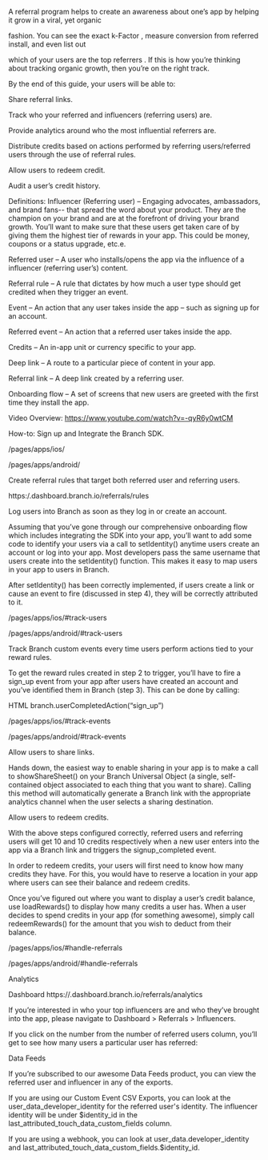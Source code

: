 A referral program helps to create an awareness about one’s app by helping it grow in a viral, yet organic

fashion. You can see the exact k-Factor , measure conversion from referred install, and even list out

 which of your users are the top referrers . If this is how you’re thinking about tracking organic growth, then you’re on the right track.



By the end of this guide, your users will be able to:

Share referral links.

Track who your referred and influencers (referring users) are.

Provide analytics around who the most influential referrers are.

Distribute credits based on actions performed by referring users/referred users through the use of referral rules.

Allow users to redeem credit.

Audit a user’s credit history.


Definitions:
Influencer (Referring user) – Engaging advocates, ambassadors, and brand fans-- that spread the word about your product. They are the champion on your brand and are at the forefront of driving your brand growth. You’ll want to make sure that these users get taken care of by giving them the highest tier of rewards in your app. This could be money, coupons or a status upgrade, etc.e.

Referred user – A user who installs/opens the app via the influence of a influencer (referring user’s) content.

Referral rule – A rule that dictates by how much a user type should get credited when they trigger an event.

Event – An action that any user takes inside the app – such as signing up for an account.

Referred event – An action that a referred user takes inside the app.

Credits – An in-app unit or currency specific to your app.

Deep link – A route to a particular piece of content in your app.

Referral link – A deep link created by a referring user.

Onboarding flow – A set of screens that new users are greeted with the first time they install the app.



Video Overview:
https://www.youtube.com/watch?v=-qyR6y0wtCM

How-to:
Sign up and Integrate the Branch SDK.

/pages/apps/ios/

/pages/apps/android/



Create referral rules that target both referred user and referring users.

https:/.dashboard.branch.io/referrals/rules





Log users into Branch as soon as they log in or create an account.

Assuming that you’ve gone through our comprehensive onboarding flow which includes integrating the SDK into your app, you’ll want to add some code to identify your users via a call to setIdentity() anytime users create an account or log into your app. Most developers pass the same username that users create into the setIdentity() function. This makes it easy to map users in your app to users in Branch.



After setIdentity() has been correctly implemented, if users create a link or cause an event to fire (discussed in step 4), they will be correctly attributed to it.



/pages/apps/ios/#track-users

/pages/apps/android/#track-users



Track Branch custom events every time users perform actions tied to your reward rules.

To get the reward rules created in step 2 to trigger, you’ll have to fire a sign_up event from your app after users have created an account and you’ve identified them in Branch (step 3). This can be done by calling:


HTML
branch.userCompletedAction(“sign_up”)


/pages/apps/ios/#track-events

/pages/apps/android/#track-events



Allow users to share links.

Hands down, the easiest way to enable sharing in your app is to make a call to showShareSheet() on your Branch Universal Object (a single, self-contained object associated to each thing that you want to share). Calling this method will automatically generate a Branch link with the appropriate analytics channel when the user selects a sharing destination.




Allow users to redeem credits.

With the above steps configured correctly, referred users and referring users will get 10 and 10 credits respectively when a new user enters into the app via a Branch link and triggers the signup_completed event.



In order to redeem credits, your users will first need to know how many credits they have. For this, you would have to reserve a location in your app where users can see their balance and redeem credits.



Once you’ve figured out where you want to display a user’s credit balance, use loadRewards() to display how many credits a user has. When a user decides to spend credits in your app (for something awesome), simply call redeemRewards() for the amount that you wish to deduct from their balance.

/pages/apps/ios/#handle-referrals

/pages/apps/android/#handle-referrals


Analytics


Dashboard
https://.dashboard.branch.io/referrals/analytics


If you’re interested in who your top influencers are and who they’ve brought into the app, please navigate to Dashboard > Referrals > Influencers.





If you click on the number from the number of referred users column, you’ll get to see how many users a particular user has referred:





Data Feeds


If you’re subscribed to our awesome Data Feeds product, you can view the referred user and influencer in any of the exports.



If you are using our Custom Event CSV Exports, you can look at the  user_data_developer_identity for the referred user's identity. The influencer identity will be under $identity_id in the last_attributed_touch_data_custom_fields column.



If you are using a webhook, you can look at user_data.developer_identity and last_attributed_touch_data_custom_fields.$identity_id.
